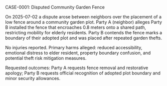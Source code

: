 CASE-0001: Disputed Community Garden Fence

On 2025-07-02 a dispute arose between neighbors over the placement of a low fence around a community garden plot. Party A (neighbor) alleges Party B installed the fence that encroaches 0.8 meters onto a shared path, restricting mobility for elderly residents. Party B contends the fence marks a boundary of their adopted plot and was placed after repeated garden thefts.

No injuries reported. Primary harms alleged: reduced accessibility, emotional distress to elder resident, property boundary confusion, and potential theft risk mitigation measures.

Requested outcomes: Party A requests fence removal and restorative apology; Party B requests official recognition of adopted plot boundary and minor security allowances.
